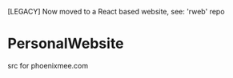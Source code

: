 [LEGACY]
Now moved to a React based website, see: 'rweb' repo

# PersonalWebsite
 src for phoenixmee.com
